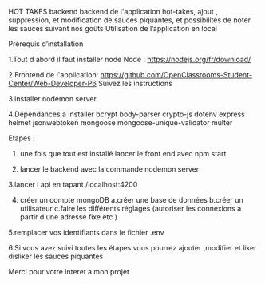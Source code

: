 HOT TAKES backend
backend de l'application hot-takes, ajout , suppression, et modification  de sauces piquantes, et possibilités de noter les sauces suivant nos goûts
Utilisation de l’application en local


Prérequis d’installation

1.Tout d abord il faut installer node
Node : https://nodejs.org/fr/download/


2.Frontend de l'application: https://github.com/OpenClassrooms-Student-Center/Web-Developer-P6
Suivez les instructions

3.installer nodemon server

4.Dépendances a installer
bcrypt
body-parser
crypto-js
dotenv
express
helmet
jsonwebtoken
mongoose
mongoose-unique-validator
multer

Etapes :

1. une fois que tout est installé lancer le front end avec npm start

2. lancer le backend avec la commande nodemon server

3.lancer l api en tapant /localhost:4200

4. créer un compte mongoDB 
a.créer une base de données
b.créer un utilisateur
c.faire les différents réglages (autoriser les connexions a partir d une adresse fixe etc )

5.remplacer vos identifiants dans le fichier .env

6.Si vous avez suivi toutes les étapes vous pourrez ajouter ,modifier et liker disliker les sauces piquantes

Merci pour votre interet a mon projet